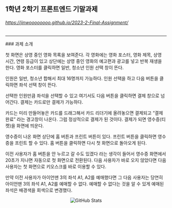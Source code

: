 ## 1학년 2학기 프론트엔드 기말과제
###### https://jinwoooooooo.github.io/2023-2-Final-Assignment/

<hr>
### 과제 소개

첫 화면은 상영 중인 영화 목록을 보여준다. 각 영화에는 영화 포스터, 영화 제목, 상영 시간, 
연령 등급이 있고 상단에는 상영 중인 영화의 예고편과 광고를 넣고 반복 재생을 한다.
영화 포스터를 클릭하면 일반, 청소년 인원 선택 창이 뜬다. 

인원은 일반, 청소년 합해서 최대 16명까지 가능하다.
인원 선택을 하고 다음 버튼을 클릭하면 좌석 선택 창이 뜬다.

선택한 인원만큼 좌석을 선택할 수 있고 여기서도 다음 버튼을 클릭하면 결제 창으로 넘어간다.
결제는 카드로만 결제가 가능하다.

카드는 미리 만들어놓은 카드를 드래그해서 카드 리더기에 올려놓으면 결제되고 “결제 완료” 
라는 경고창이 나온다. 그럼 정상적으로 결제가 된 것이다.
결제가 되면 영수증(티켓)을 화면에 띄운다.

영수증이 나온 화면 상단에 홈 버튼과 프린트 버튼이 있다.
프린트 버튼을 클릭하면 영수증을 프린트 할 수 있다.
홈 버튼을 클릭하면 다시 첫 화면으로 돌아오게 된다.

이전 사용자가 홈 버튼을 안 누르고 갈 수도 있겠다 라는 생각이 들어서
영수증 화면에서 20초가 지나면 자동으로 첫 화면으로 전환된다.
다음 사용자가 바로 오지 않았다면 다음 사용자는 첫 화면으로 키오스크를 바로 이용할 수 있다.

만약 이전 사용자가 아이언맨 3의 좌석 A1, A2를 예매했다면 그 다음 사용자는
당연히 아이언맨 3의 좌석 A1, A2를 예매할 수 없다.
예매할 수 없다는 것을 알 수 있게 예매된 좌석은 배경색을 회색으로 변경했다.
<div align="center">
  <img src="https://github-readme-stats.vercel.app/api?username=Jinwoooooooo&show_icons=true&theme=radical" alt="GitHub Stats">
</div>
